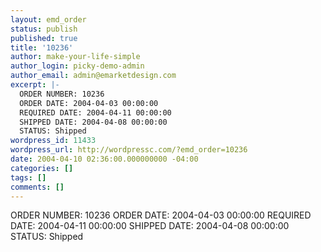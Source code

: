 ```yaml
---
layout: emd_order
status: publish
published: true
title: '10236'
author: make-your-life-simple
author_login: picky-demo-admin
author_email: admin@emarketdesign.com
excerpt: |-
  ORDER NUMBER: 10236
  ORDER DATE: 2004-04-03 00:00:00
  REQUIRED DATE: 2004-04-11 00:00:00
  SHIPPED DATE: 2004-04-08 00:00:00
  STATUS: Shipped
wordpress_id: 11433
wordpress_url: http://wordpressc.com/?emd_order=10236
date: 2004-04-10 02:36:00.000000000 -04:00
categories: []
tags: []
comments: []
---
```

ORDER NUMBER: 10236
ORDER DATE: 2004-04-03 00:00:00
REQUIRED DATE: 2004-04-11 00:00:00
SHIPPED DATE: 2004-04-08 00:00:00
STATUS: Shipped
